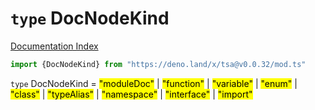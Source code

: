# `type` DocNodeKind

[Documentation Index](../README.md)

```ts
import {DocNodeKind} from "https://deno.land/x/tsa@v0.0.32/mod.ts"
```

`type` DocNodeKind = <mark>"moduleDoc"</mark> | <mark>"function"</mark> | <mark>"variable"</mark> | <mark>"enum"</mark> | <mark>"class"</mark> | <mark>"typeAlias"</mark> | <mark>"namespace"</mark> | <mark>"interface"</mark> | <mark>"import"</mark>
